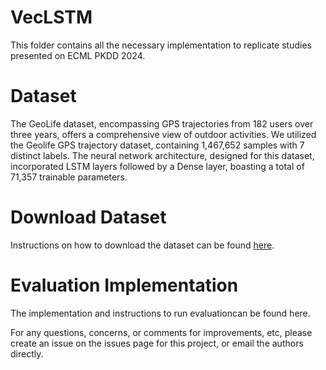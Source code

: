 # VecLSTM
This folder contains all the necessary implementation to replicate studies presented on ECML PKDD 2024.
# Dataset
The GeoLife dataset, encompassing GPS trajectories from 182 users over three years, offers a comprehensive view of outdoor activities. We utilized the Geolife GPS trajectory dataset, containing 1,467,652 samples with 7 distinct labels. The neural network architecture, designed for this dataset, incorporated LSTM layers followed by a Dense layer, boasting a total of 71,357 trainable parameters.

# Download Dataset
Instructions on how to download the dataset can be found <a href="[https://www.microsoft.com/en-us/research/publication/geolife-gps-trajectory-dataset-user-guide/](https://www.microsoft.com/en-us/download/details.aspx?id=52367)">here</a>.

# Evaluation Implementation
The implementation and instructions to run evaluationcan be found here.

For any questions, concerns, or comments for improvements, etc, please create an issue on the issues page for this project, or email the authors directly.
